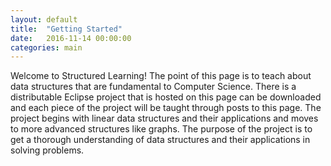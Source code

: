 ```yaml
---
layout: default
title:  "Getting Started"
date:   2016-11-14 00:00:00
categories: main
---
```


Welcome to Structured Learning! The point of this page is to teach about data structures that are fundamental to Computer Science.
There is a distributable Eclipse project that is hosted on this page can be downloaded and each piece of the project will be taught through posts to this page.
The project begins with linear data structures and their applications and moves to more advanced structures like graphs.
The purpose of the project is to get a thorough understanding of data structures and their applications in solving problems.
